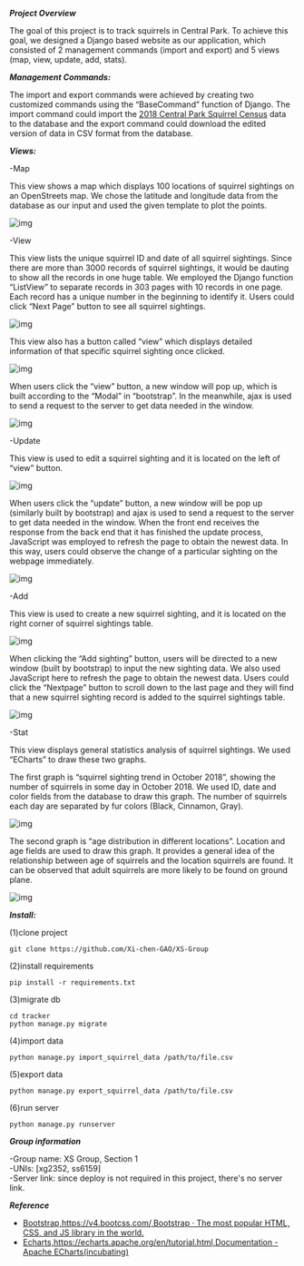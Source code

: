 ***Project Overview***

 

The goal of this project is to track squirrels in Central Park. To achieve this goal, we designed a Django based website as our application, which consisted of 2 management commands (import and export) and 5 views (map, view, update, add, stats).  

 

***Management Commands:***

The import and export commands were achieved by creating two customized commands using the “BaseCommand” function of Django. The import command could import the [2018 Central Park Squirrel Census](https://data.cityofnewyork.us/Environment/2018-Central-Park-Squirrel-Census-Squirrel-Data/vfnx-vebw) data to the database and the export command could download the edited version of data in CSV format from the database.

***Views:***

-Map 

This view shows a map which displays 100 locations of squirrel sightings on an OpenStreets map. We chose the latitude and longitude data from the database as our input and used the given template to plot the points.

![img](https://github.com/Xi-chen-GAO/XS-Group/blob/main/img/map.png) 

-View

This view lists the unique squirrel ID and date of all squirrel sightings. Since there are more than 3000 records of squirrel sightings, it would be dauting to show all the records in one huge table. We employed the Django function “ListView” to separate records in 303 pages with 10 records in one page. Each record has a unique number in the beginning to identify it. Users could click “Next Page” button to see all squirrel sightings. 

![img](https://github.com/Xi-chen-GAO/XS-Group/blob/main/img/pages.png) 

This view also has a button called “view” which displays detailed information of that specific squirrel sighting once clicked. 

![img](https://github.com/Xi-chen-GAO/XS-Group/blob/main/img/views.png) 

When users click the “view” button, a new window will pop up, which is built according to the “Modal” in “bootstrap”. In the meanwhile, ajax is used to send a request to the server to get data needed in the window. 

![img](https://github.com/Xi-chen-GAO/XS-Group/blob/main/img/view2.png) 

 

-Update

 

This view is used to edit a squirrel sighting and it is located on the left of “view” button. 

![img](https://github.com/Xi-chen-GAO/XS-Group/blob/main/img/update.png) 

 

When users click the “update” button, a new window will be pop up (similarly built by bootstrap) and ajax is used to send a request to the server to get data needed in the window. When the front end receives the response from the back end that it has finished the update process, JavaScript was employed to refresh the page to obtain the newest data. In this way, users could observe the change of a particular sighting on the webpage immediately.

 

![img](https://github.com/Xi-chen-GAO/XS-Group/blob/main/img/update2.png) 

 

 

-Add

 

This view is used to create a new squirrel sighting, and it is located on the right corner of squirrel sightings table. 

![img](https://github.com/Xi-chen-GAO/XS-Group/blob/main/img/add2.png) 

When clicking the “Add sighting” button, users will be directed to a new window (built by bootstrap) to input the new sighting data. We also used JavaScript here to refresh the page to obtain the newest data. Users could click the “Nextpage” button to scroll down to the last page and they will find that a new squirrel sighting record is added to the squirrel sightings table. 

 

![img](https://github.com/Xi-chen-GAO/XS-Group/blob/main/img/add.png) 

 

-Stat

This view displays general statistics analysis of squirrel sightings. We used “ECharts” to draw these two graphs.

 

The first graph is “squirrel sighting trend in October 2018”, showing the number of squirrels in some day in October 2018. We used ID, date and color fields from the database to draw this graph. The number of squirrels each day are separated by fur colors (Black, Cinnamon, Gray).

 

![img](https://github.com/Xi-chen-GAO/XS-Group/blob/main/img/state1.png) 

 

The second graph is “age distribution in different locations”. Location and age fields are used to draw this graph. It provides a general idea of the relationship between age of squirrels and the location squirrels are found. It can be observed that adult squirrels are more likely to be found on ground plane.

 

![img](https://github.com/Xi-chen-GAO/XS-Group/blob/main/img/state2.png) 



***Install:***

(1)clone project

```shell
git clone https://github.com/Xi-chen-GAO/XS-Group
```

(2)install requirements

```shell
pip install -r requirements.txt
```

(3)migrate db

```shell
cd tracker
python manage.py migrate
```

(4)import data

```shell
python manage.py import_squirrel_data /path/to/file.csv
```

(5)export data

```shell
python manage.py export_squirrel_data /path/to/file.csv
```

(6)run server

```shell
python manage.py runserver
```



***Group information***

-Group name: XS Group, Section 1  
-UNIs: [xg2352, ss6159]  
-Server link: since deploy is not required in this project, there's no server link.  



***Reference***

- [Bootstrap,https://v4.bootcss.com/,Bootstrap · The most popular HTML, CSS, and JS library in the world.](https://v4.bootcss.com/)
- [Echarts,https://echarts.apache.org/en/tutorial.html,Documentation - Apache ECharts(incubating)](https://echarts.apache.org/en/tutorial.html#5%20%E5%88%86%E9%92%9F%E4%B8%8A%E6%89%8B%20ECharts)

